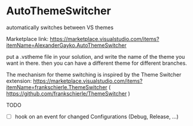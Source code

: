# AutoThemeSwitcher
automatically switches between VS themes

Marketplace link: https://marketplace.visualstudio.com/items?itemName=AlexanderGayko.AutoThemeSwitcher

put a .vstheme file in your solution, and write the name of the theme you want in there. 
then you can have a different theme for different branches.

The mechanism for theme switching is inspired by the Theme Switcher extension: https://marketplace.visualstudio.com/items?itemName=frankschierle.ThemeSwitcher ( https://github.com/frankschierle/ThemeSwitcher )

TODO

- [ ] hook on an event for changed Configurations (Debug, Release, ...)
